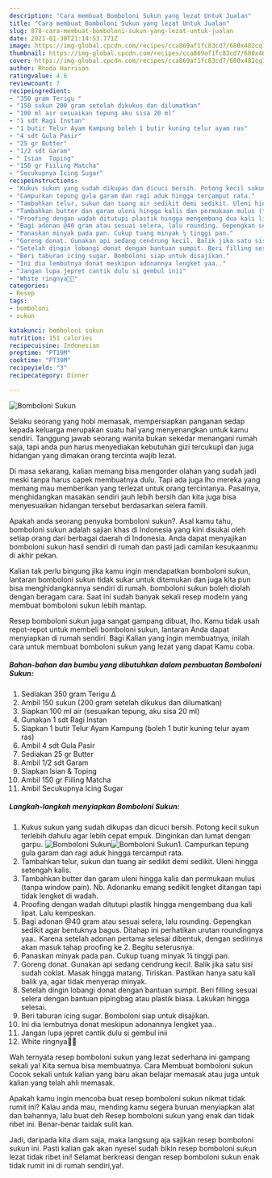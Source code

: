 ```yaml
---
description: "Cara membuat Bomboloni Sukun yang lezat Untuk Jualan"
title: "Cara membuat Bomboloni Sukun yang lezat Untuk Jualan"
slug: 878-cara-membuat-bomboloni-sukun-yang-lezat-untuk-jualan
date: 2021-01-30T21:14:53.771Z
image: https://img-global.cpcdn.com/recipes/cca869af1fc83cd7/680x482cq70/bomboloni-sukun-foto-resep-utama.jpg
thumbnail: https://img-global.cpcdn.com/recipes/cca869af1fc83cd7/680x482cq70/bomboloni-sukun-foto-resep-utama.jpg
cover: https://img-global.cpcdn.com/recipes/cca869af1fc83cd7/680x482cq70/bomboloni-sukun-foto-resep-utama.jpg
author: Rhoda Harrison
ratingvalue: 4.6
reviewcount: 7
recipeingredient:
- "350 gram Terigu "
- "150 sukun 200 gram setelah dikukus dan dilumatkan"
- "100 ml air sesuaikan tepung aku sisa 20 ml"
- "1 sdt Ragi Instan"
- "1 butir Telur Ayam Kampung boleh 1 butir kuning telur ayam ras"
- "4 sdt Gula Pasir"
- "25 gr Butter"
- "1/2 sdt Garam"
- " Isian  Toping"
- "150 gr Fiiling Matcha"
- "Secukupnya Icing Sugar"
recipeinstructions:
- "Kukus sukun yang sudah dikupas dan dicuci bersih. Potong kecil sukun terlebih dahulu agar lebih cepat empuk. Dinginkan dan lumat dengan garpu."
- "Campurkan tepung gula garam dan ragi aduk hingga tercamput rata."
- "Tambahkan telur, sukun dan tuang air sedikit demi sedikit. Uleni hingga setengah kalis."
- "Tambahkan butter dan garam uleni hingga kalis dan permukaan mulus (tanpa window pain). Nb. Adonanku emang sedikit lengket ditangan tapi tidak lengket di wadah."
- "Proofing dengan wadah ditutupi plastik hingga mengembang dua kali lipat. Lalu kempeskan."
- "Bagi adonan @40 gram atau sesuai selera, lalu rounding. Gepengkan sedikit agar bentuknya bagus. Ditahap ini perhatikan urutan roundingnya yaa.. Karena setelah adonan pertama selesai dibentuk, dengan sedirinya akan masuk tahap proofing ke 2. Begitu seterusnya."
- "Panaskan minyak pada pan. Cukup tuang minyak ¼ tinggi pan."
- "Goreng donat. Gunakan api sedang cendrung kecil. Balik jika satu sisi sudah coklat. Masak hingga matang. Tiriskan. Pastikan hanya satu kali balik ya, agar tidak menyerap minyak."
- "Setelah dingin lobangi donat dengan bantuan sumpit. Beri filling sesuai selera dengan bantuan pipingbag atau plastik biasa. Lakukan hingga selesai."
- "Beri taburan icing sugar. Bomboloni siap untuk disajikan."
- "Ini dia lembutnya donat meskipun adonannya lengket yaa.."
- "Jangan lupa jepret cantik dulu si gembul inii"
- "White ringnya🤤🤤"
categories:
- Resep
tags:
- bomboloni
- sukun

katakunci: bomboloni sukun 
nutrition: 151 calories
recipecuisine: Indonesian
preptime: "PT19M"
cooktime: "PT39M"
recipeyield: "3"
recipecategory: Dinner

---
```



![Bomboloni Sukun](https://img-global.cpcdn.com/recipes/cca869af1fc83cd7/680x482cq70/bomboloni-sukun-foto-resep-utama.jpg)

Selaku seorang yang hobi memasak, mempersiapkan panganan sedap kepada keluarga merupakan suatu hal yang menyenangkan untuk kamu sendiri. Tanggung jawab seorang  wanita bukan sekedar menangani rumah saja, tapi anda pun harus menyediakan kebutuhan gizi tercukupi dan juga hidangan yang dimakan orang tercinta wajib lezat.

Di masa  sekarang, kalian memang bisa mengorder olahan yang sudah jadi meski tanpa harus capek membuatnya dulu. Tapi ada juga lho mereka yang memang mau memberikan yang terlezat untuk orang tercintanya. Pasalnya, menghidangkan masakan sendiri jauh lebih bersih dan kita juga bisa menyesuaikan hidangan tersebut berdasarkan selera famili. 



Apakah anda seorang penyuka bomboloni sukun?. Asal kamu tahu, bomboloni sukun adalah sajian khas di Indonesia yang kini disukai oleh setiap orang dari berbagai daerah di Indonesia. Anda dapat menyajikan bomboloni sukun hasil sendiri di rumah dan pasti jadi camilan kesukaanmu di akhir pekan.

Kalian tak perlu bingung jika kamu ingin mendapatkan bomboloni sukun, lantaran bomboloni sukun tidak sukar untuk ditemukan dan juga kita pun bisa menghidangkannya sendiri di rumah. bomboloni sukun boleh diolah dengan beragam cara. Saat ini sudah banyak sekali resep modern yang membuat bomboloni sukun lebih mantap.

Resep bomboloni sukun juga sangat gampang dibuat, lho. Kamu tidak usah repot-repot untuk membeli bomboloni sukun, lantaran Anda dapat menyiapkan di rumah sendiri. Bagi Kalian yang ingin membuatnya, inilah cara untuk membuat bomboloni sukun yang lezat yang dapat Kamu coba.

<!--inarticleads1-->

##### Bahan-bahan dan bumbu yang dibutuhkan dalam pembuatan Bomboloni Sukun:

1. Sediakan 350 gram Terigu ∆
1. Ambil 150 sukun (200 gram setelah dikukus dan dilumatkan)
1. Siapkan 100 ml air (sesuaikan tepung, aku sisa 20 ml)
1. Gunakan 1 sdt Ragi Instan
1. Siapkan 1 butir Telur Ayam Kampung (boleh 1 butir kuning telur ayam ras)
1. Ambil 4 sdt Gula Pasir
1. Sediakan 25 gr Butter
1. Ambil 1/2 sdt Garam
1. Siapkan  Isian &amp; Toping
1. Ambil 150 gr Fiiling Matcha
1. Ambil Secukupnya Icing Sugar




<!--inarticleads2-->

##### Langkah-langkah menyiapkan Bomboloni Sukun:

1. Kukus sukun yang sudah dikupas dan dicuci bersih. Potong kecil sukun terlebih dahulu agar lebih cepat empuk. Dinginkan dan lumat dengan garpu.
<img src="https://img-global.cpcdn.com/steps/8c1c45dca5649653/160x128cq70/bomboloni-sukun-langkah-memasak-1-foto.jpg" alt="Bomboloni Sukun"><img src="https://img-global.cpcdn.com/steps/4986b6dd4b4c09dc/160x128cq70/bomboloni-sukun-langkah-memasak-1-foto.jpg" alt="Bomboloni Sukun">1. Campurkan tepung gula garam dan ragi aduk hingga tercamput rata.
1. Tambahkan telur, sukun dan tuang air sedikit demi sedikit. Uleni hingga setengah kalis.
1. Tambahkan butter dan garam uleni hingga kalis dan permukaan mulus (tanpa window pain). Nb. Adonanku emang sedikit lengket ditangan tapi tidak lengket di wadah.
1. Proofing dengan wadah ditutupi plastik hingga mengembang dua kali lipat. Lalu kempeskan.
1. Bagi adonan @40 gram atau sesuai selera, lalu rounding. Gepengkan sedikit agar bentuknya bagus. Ditahap ini perhatikan urutan roundingnya yaa.. Karena setelah adonan pertama selesai dibentuk, dengan sedirinya akan masuk tahap proofing ke 2. Begitu seterusnya.
1. Panaskan minyak pada pan. Cukup tuang minyak ¼ tinggi pan.
1. Goreng donat. Gunakan api sedang cendrung kecil. Balik jika satu sisi sudah coklat. Masak hingga matang. Tiriskan. Pastikan hanya satu kali balik ya, agar tidak menyerap minyak.
1. Setelah dingin lobangi donat dengan bantuan sumpit. Beri filling sesuai selera dengan bantuan pipingbag atau plastik biasa. Lakukan hingga selesai.
1. Beri taburan icing sugar. Bomboloni siap untuk disajikan.
1. Ini dia lembutnya donat meskipun adonannya lengket yaa..
1. Jangan lupa jepret cantik dulu si gembul inii
1. White ringnya🤤🤤




Wah ternyata resep bomboloni sukun yang lezat sederhana ini gampang sekali ya! Kita semua bisa membuatnya. Cara Membuat bomboloni sukun Cocok sekali untuk kalian yang baru akan belajar memasak atau juga untuk kalian yang telah ahli memasak.

Apakah kamu ingin mencoba buat resep bomboloni sukun nikmat tidak rumit ini? Kalau anda mau, mending kamu segera buruan menyiapkan alat dan bahannya, lalu buat deh Resep bomboloni sukun yang enak dan tidak ribet ini. Benar-benar taidak sulit kan. 

Jadi, daripada kita diam saja, maka langsung aja sajikan resep bomboloni sukun ini. Pasti kalian gak akan nyesel sudah bikin resep bomboloni sukun lezat tidak ribet ini! Selamat berkreasi dengan resep bomboloni sukun enak tidak rumit ini di rumah sendiri,ya!.

